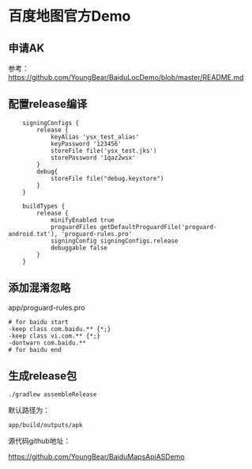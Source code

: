 # 百度地图官方Demo

## 申请AK

参考：https://github.com/YoungBear/BaiduLocDemo/blob/master/README.md

## 配置release编译

```
    signingConfigs {
        release {
            keyAlias 'ysx_test_alias'
            keyPassword '123456'
            storeFile file('ysx_test.jks')
            storePassword '1qaz2wsx'
        }
        debug{
            storeFile file("debug.keystore")
        }
    }

    buildTypes {
        release {
            minifyEnabled true
            proguardFiles getDefaultProguardFile('proguard-android.txt'), 'proguard-rules.pro'
            signingConfig signingConfigs.release
            debuggable false
        }
    }
```

## 添加混淆忽略

app/proguard-rules.pro

```
# for baidu start
-keep class com.baidu.** {*;}
-keep class vi.com.** {*;}
-dontwarn com.baidu.**
# for baidu end
```

## 生成release包

```
./gradlew assembleRelease
```

默认路径为：

```
app/build/outputs/apk
```

源代码github地址：

https://github.com/YoungBear/BaiduMapsApiASDemo